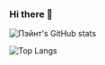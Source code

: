 ### Hi there 👋

![Пэйнт's GitHub stats](https://github-readme-stats.vercel.app/api?username=xcession&count_private=true&show_icons=true&theme=gotham)

![Top Langs](https://github-readme-stats.vercel.app/api/top-langs/?username=xcession&langs_count=10&theme=gotham&layout=compact)

<!--
**xcession/xcession** is a ✨ _special_ ✨ repository because its `README.md` (this file) appears on your GitHub profile.

Here are some ideas to get you started:

- 🔭 I’m currently working on ...
- 🌱 I’m currently learning ...
- 👯 I’m looking to collaborate on ...
- 🤔 I’m looking for help with ...
- 💬 Ask me about ...
- 📫 How to reach me: ...
- 😄 Pronouns: ...
- ⚡ Fun fact: ...
-->
